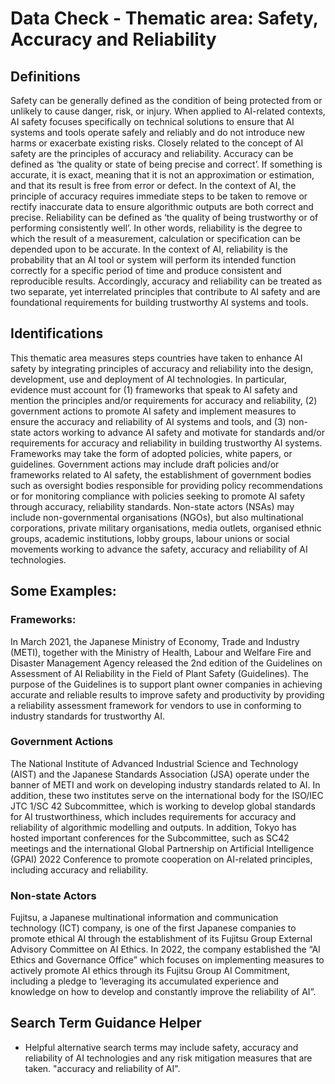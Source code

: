 
# Data Check - Thematic area: Safety, Accuracy and Reliability

## Definitions

Safety can be generally defined as the condition of being protected from or unlikely to cause danger, risk, or injury. When applied to AI-related contexts, AI safety focuses specifically on technical solutions to ensure that AI systems and tools operate safely and reliably and do not introduce new harms or exacerbate existing risks.
Closely related to the concept of AI safety are the principles of accuracy and reliability. Accuracy can be defined as ‘the quality or state of being precise and correct’. If something is accurate, it is exact, meaning that it is not an approximation or estimation, and that its result is free from error or defect. In the context of AI, the principle of accuracy requires immediate steps to be taken to remove or rectify inaccurate data to ensure algorithmic outputs are both correct and precise.
Reliability can be defined as ‘the quality of being trustworthy or of performing consistently well’. In other words, reliability is the degree to which the result of a measurement, calculation or specification can be depended upon to be accurate. In the context of AI, reliability is the probability that an AI tool or system will perform its intended function correctly for a specific period of time and produce consistent and reproducible results.
Accordingly, accuracy and reliability can be treated as two separate, yet interrelated principles that contribute to AI safety and are foundational requirements for building trustworthy AI systems and tools.

## Identifications

This thematic area measures steps countries have taken to enhance AI safety by integrating principles of accuracy and reliability into the design, development, use and deployment of AI technologies. In particular, evidence must account for (1) frameworks that speak to AI safety and mention the principles and/or requirements for accuracy and reliability, (2) government actions to promote AI safety and implement measures to ensure the accuracy and reliability of AI systems and tools, and (3) non-state actors working to advance AI safety and motivate for standards and/or requirements for accuracy and reliability in building trustworthy AI systems.
Frameworks may take the form of adopted policies, white papers, or guidelines. Government actions may include draft policies and/or frameworks related to AI safety, the establishment of government bodies such as oversight bodies responsible for providing policy recommendations or for monitoring compliance with policies seeking to promote AI safety through accuracy, reliability standards. Non-state actors (NSAs) may include non-governmental organisations (NGOs), but also multinational corporations, private military organisations, media outlets, organised ethnic groups, academic institutions, lobby groups, labour unions or social movements working to advance the safety, accuracy and reliability of AI technologies.

## Some Examples:

### Frameworks:

In March 2021, the Japanese Ministry of Economy, Trade and Industry (METI), together with the Ministry of Health, Labour and Welfare Fire and Disaster Management Agency released the 2nd edition of the Guidelines on Assessment of AI Reliability in the Field of Plant Safety (Guidelines). The purpose of the Guidelines is to support plant owner companies in achieving accurate and reliable results to improve safety and productivity by providing a reliability assessment framework for vendors to use in conforming to industry standards for trustworthy AI.


### Government Actions

The National Institute of Advanced Industrial Science and Technology (AIST) and the Japanese Standards Association (JSA) operate under the banner of METI and work on developing industry standards related to AI. In addition, these two institutes serve on the international body for the ISO/IEC JTC 1/SC 42 Subcommittee, which is working to develop global standards for AI trustworthiness, which includes requirements for accuracy and reliability of algorithmic modelling and outputs. In addition, Tokyo has hosted important conferences for the Subcommittee, such as SC42 meetings and the international Global Partnership on Artificial Intelligence (GPAI) 2022 Conference to promote cooperation on AI-related principles, including accuracy and reliability.

### Non-state Actors

Fujitsu, a Japanese multinational information and communication technology (ICT) company, is one of the first Japanese companies to promote ethical AI through the establishment of its Fujitsu Group External Advisory Committee on AI Ethics. In 2022, the company established the “AI Ethics and Governance Office” which focuses on implementing measures to actively promote AI ethics through its Fujitsu Group AI Commitment, including a pledge to ‘leveraging its accumulated experience and knowledge on how to develop and constantly improve the reliability of AI”.


## Search Term Guidance Helper

- Helpful alternative search terms may include safety, accuracy and reliability of AI technologies and any risk mitigation measures that are taken. "accuracy and reliability of AI".

